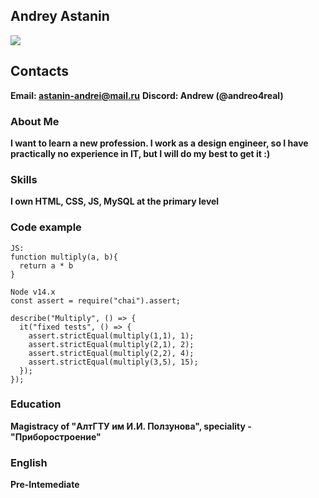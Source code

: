 ## Andrey Astanin
 
![](https://sun9-6.userapi.com/impg/rqfaqijByrbF153edbOXAllCmeShGwxmMMxutw/5zFragena-o.jpg?size=193x232&quality=96&sign=d6e075d850e0cd1cb02f2b85f307be37&type=album)
 
## Contacts
**Email: astanin-andrei@mail.ru** 
**Discord: Andrew (@andreo4real)** 
 
### About Me
**I want to learn a new profession. I work as a design engineer, so I have practically no experience in IT, but I will do my best to get it :)** 

### Skills
**I own HTML, CSS, JS, MySQL at the primary level** 

### Сode example
```
JS:
function multiply(a, b){
  return a * b
}

Node v14.x
const assert = require("chai").assert;

describe("Multiply", () => {
  it("fixed tests", () => {
    assert.strictEqual(multiply(1,1), 1);
    assert.strictEqual(multiply(2,1), 2);
    assert.strictEqual(multiply(2,2), 4);
    assert.strictEqual(multiply(3,5), 15);   
  });
});
```

### Education
**Magistracy of "АлтГТУ им И.И. Ползунова", speciality - "Приборостроение"** 

### English
**Pre-Intemediate** 
